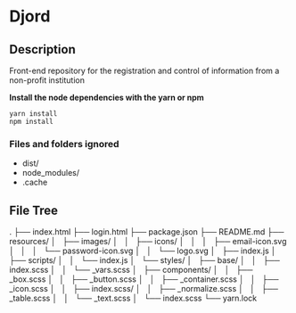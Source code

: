 # Djord

## Description
Front-end repository for the registration and control of information from a non-profit institution

**Install the node dependencies with the yarn or npm**
``` 
yarn install
npm install
```


### Files and folders ignored
- dist/
- node_modules/
- .cache

## File Tree
.
├── index.html
├── login.html
├── package.json
├── README.md
├── resources/
│   ├── images/
│   │   ├── icons/
│   │   │   ├── email-icon.svg
│   │   │   └── password-icon.svg
│   │   └── logo.svg
│   ├── index.js
│   ├── scripts/
│   │   └── index.js
│   └── styles/
│       ├── base/
│       │   ├── index.scss
│       │   └── _vars.scss
│       ├── components/
│       │   ├── _box.scss
│       │   ├── _button.scss
│       │   ├── _container.scss
│       │   ├── _icon.scss
│       │   ├── index.scss/
│       │   ├── _normalize.scss
│       │   ├── _table.scss
│       │   └── _text.scss
│       └── index.scss
└── yarn.lock
